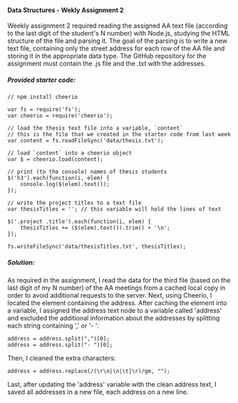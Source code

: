 #### Data Structures - Wekly Assignment 2

Weekly assignment 2 required reading the assigned AA text file (according to the last digit of the student's N number) with Node.js, studying the HTML structure of the file and parsing it. The goal of the parsing is to write a new text file, containing only the street address for each row of the AA file and storing it in the appropriate data type. The GitHub repository for the assignment must contain the .js file and the .txt with the addresses.

##### Provided starter code:
	
	// npm install cheerio
	
	var fs = require('fs');
	var cheerio = require('cheerio');
	
	// load the thesis text file into a variable, `content`
	// this is the file that we created in the starter code from last week
	var content = fs.readFileSync('data/thesis.txt');
	
	// load `content` into a cheerio object
	var $ = cheerio.load(content);
	
	// print (to the console) names of thesis students
	$('h3').each(function(i, elem) {
	    console.log($(elem).text());
	});
	
	// write the project titles to a text file
	var thesisTitles = ''; // this variable will hold the lines of text
	
	$('.project .title').each(function(i, elem) {
	    thesisTitles += ($(elem).text()).trim() + '\n';
	});
	
	fs.writeFileSync('data/thesisTitles.txt', thesisTitles);
	

##### Solution: 
As required in the assignment, I read the data for the third file (based on the last digit of my N number) of the AA meetings from a cached local copy in order to avoid additional requests to the server. Next, using Cheerio, I located the <td> element containing the address. After caching the <td> element into a variable, I assigned the address text node to a variable called 'address' and excluded the additional information about the addresses by splitting each string containing ',' or '- ':

	address = address.split(",")[0];
    address = address.split("- ")[0];

Then, I cleaned the extra characters:

    address = address.replace(/(\r\n|\n|\t|\r)/gm, "");


Last, after updating the 'address' variable with the clean address text, I saved all addresses in a new file, each address on a new line.

